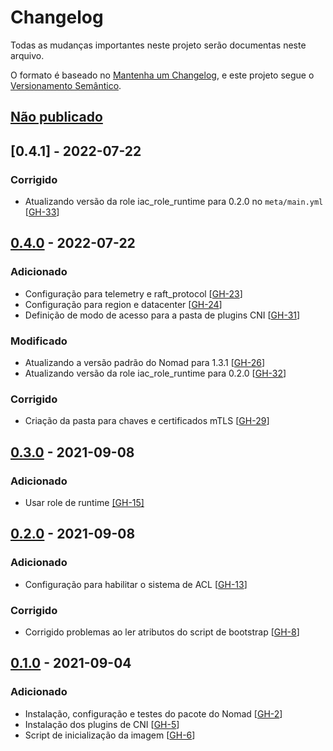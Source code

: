 # Changelog

Todas as mudanças importantes neste projeto serão documentas neste arquivo.

O formato é baseado no [Mantenha um Changelog](https://keepachangelog.com/pt-BR/1.0.0/),
e este projeto segue o [Versionamento Semântico](https://semver.org/lang/pt-BR/spec/v2.0.0.html).

## [Não publicado]

## [0.4.1] - 2022-07-22

### Corrigido

- Atualizando versão da role iac_role_runtime para 0.2.0 no `meta/main.yml` [[GH-33](https://github.com/mentoriaiac/iac_role_nomad/pull/33)]

## [0.4.0] - 2022-07-22

### Adicionado

- Configuração para telemetry e raft_protocol [[GH-23](https://github.com/mentoriaiac/iac_role_nomad/pull/23)]
- Configuração para region e datacenter [[GH-24](https://github.com/mentoriaiac/iac_role_nomad/pull/24)]
- Definição de modo de acesso para a pasta de plugins CNI [[GH-31](https://github.com/mentoriaiac/iac_role_nomad/pull/31)]

### Modificado

- Atualizando a versão padrão do Nomad para 1.3.1 [[GH-26](https://github.com/mentoriaiac/iac_role_nomad/pull/26)]
- Atualizando versão da role iac_role_runtime para 0.2.0 [[GH-32](https://github.com/mentoriaiac/iac_role_nomad/pull/32)]

### Corrigido

- Criação da pasta para chaves e certificados mTLS [[GH-29](https://github.com/mentoriaiac/iac_role_nomad/pull/29)]

## [0.3.0] - 2021-09-08

### Adicionado

- Usar role de runtime [[GH-15]](https://github.com/mentoriaiac/iac_role_nomad/pull/15)

## [0.2.0] - 2021-09-08

### Adicionado

- Configuração para habilitar o sistema de ACL  [[GH-13](https://github.com/mentoriaiac/iac_role_nomad/pull/13)]

### Corrigido

- Corrigido problemas ao ler atributos do script de bootstrap [[GH-8](https://github.com/mentoriaiac/iac_role_nomad/pull/8)]

## [0.1.0] - 2021-09-04

### Adicionado

- Instalação, configuração e testes do pacote do Nomad [[GH-2](https://github.com/mentoriaiac/iac_role_nomad/pull/2)]
- Instalação dos plugins de CNI [[GH-5](https://github.com/mentoriaiac/iac_role_nomad/pull/5)]
- Script de inicialização da imagem [[GH-6](https://github.com/mentoriaiac/iac_role_nomad/pull/6)]

[Não publicado]: https://github.com/mentoriaiac/iac_role_nomad/compare/v0.4.0...HEAD
[0.4.0]: https://github.com/mentoriaiac/iac_role_nomad/compare/v0.3.0...v0.4.0
[0.3.0]: https://github.com/mentoriaiac/iac_role_nomad/compare/v0.2.0...v0.3.0
[0.2.0]: https://github.com/mentoriaiac/iac_role_nomad/compare/v0.1.0...v0.2.0
[0.1.0]: https://github.com/mentoriaiac/iac_role_nomad/releases/tag/v0.1.0
